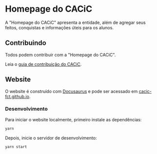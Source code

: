 # Homepage do CACiC

A "Homepage do CACiC" apresenta a entidade, além de agregar seus feitos, conquistas e informações úteis para os alunos.

## Contribuindo

Todos podem contribuir com a "Homepage do CACiC".

Leia o [guia de contribuição do CACiC](https://github.com/cacic-fct/.github/blob/main/Contributing.md).

## Website

O website é construído com [Docusaurus](https://docusaurus.io/) e pode ser acessado em [cacic-fct.github.io](https://cacic-fct.github.io).

### Desenvolvimento

Para iniciar o website localmente, primeiro instale as dependências:

```bash
yarn
```

Depois, inicie o servidor de desenvolvimento:

```bash
yarn start
```

